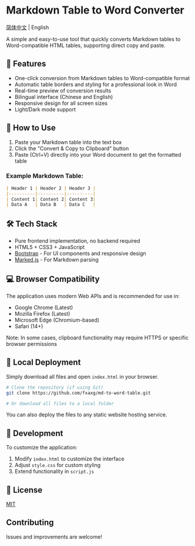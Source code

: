 # Markdown Table to Word Converter

[简体中文](README.md) | English

A simple and easy-to-use tool that quickly converts Markdown tables to Word-compatible HTML tables, supporting direct copy and paste.

## 🌟 Features

- One-click conversion from Markdown tables to Word-compatible format
- Automatic table borders and styling for a professional look in Word
- Real-time preview of conversion results
- Bilingual interface (Chinese and English)
- Responsive design for all screen sizes
- Light/Dark mode support

## 📝 How to Use

1. Paste your Markdown table into the text box
2. Click the "Convert & Copy to Clipboard" button
3. Paste (Ctrl+V) directly into your Word document to get the formatted table

### Example Markdown Table:

```markdown
| Header 1 | Header 2 | Header 3 |
|----------|----------|----------|
| Content 1| Content 2| Content 3|
| Data A   | Data B   | Data C   |
```

## 🛠️ Tech Stack

- Pure frontend implementation, no backend required
- HTML5 + CSS3 + JavaScript
- [Bootstrap](https://getbootstrap.com/) - For UI components and responsive design
- [Marked.js](https://marked.js.org/) - For Markdown parsing

## 💻 Browser Compatibility

The application uses modern Web APIs and is recommended for use in:

- Google Chrome (Latest)
- Mozilla Firefox (Latest)
- Microsoft Edge (Chromium-based)
- Safari (14+)

Note: In some cases, clipboard functionality may require HTTPS or specific browser permissions

## 🚀 Local Deployment

Simply download all files and open `index.html` in your browser.

```bash
# Clone the repository (if using Git)
git clone https://github.com/fxaxg/md-to-word-table.git

# Or download all files to a local folder
```

You can also deploy the files to any static website hosting service.

## 🔧 Development

To customize the application:

1. Modify `index.html` to customize the interface
2. Adjust `style.css` for custom styling
3. Extend functionality in `script.js`

## 📄 License

[MIT](LICENSE)

## Contributing

Issues and improvements are welcome! 